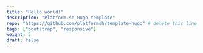 ```yaml
---
title: "Hello world!"
description: "Platform.sh Hugo template"
repo: "https://github.com/platformsh/template-hugo" # delete this line if you want blog-like posts for projects
tags: ["bootstrap", "responsive"]
weight: 5
draft: false
---
```

